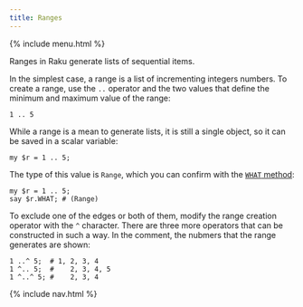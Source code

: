 ```yaml
---
title: Ranges
---
```


{% include menu.html %}

Ranges in Raku generate lists of sequential items.

In the simplest case, a range is a list of incrementing integers numbers. To create a range, use the `..` operator and the two values that define the minimum and maximum value of the range:

    1 .. 5

While a range is a mean to generate lists, it is still a single object, so it can be saved in a scalar variable:

    my $r = 1 .. 5;

The type of this value is `Range`, which you can confirm with the [`WHAT` method](/raku-course/essentials/data-types/what):

    my $r = 1 .. 5;
    say $r.WHAT; # (Range)

To exclude one of the edges or both of them, modify the range creation operator with the `^` character. There are three more operators that can be constructed in such a way. In the comment, the nubmers that the range generates are shown:

    1 ..^ 5;  # 1, 2, 3, 4
    1 ^.. 5;  #    2, 3, 4, 5
    1 ^..^ 5; #    2, 3, 4

{% include nav.html %}
